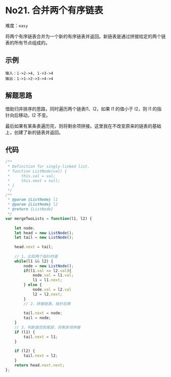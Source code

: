 # No21. 合并两个有序链表

难度：`easy`

将两个有序链表合并为一个新的有序链表并返回。新链表是通过拼接给定的两个链表的所有节点组成的。 

## 示例

```
输入：1->2->4, 1->3->4
输出：1->1->2->3->4->4
```

## 解题思路

借助归并排序的思路，同时遍历两个链表l1、l2，如果 l1 的值小于 l2，则 l1 的指针向后移动，l2 不变。

最后如果有某条表遍历完，则将剩余项拼接。这里我在不改变原来的链表的基础上，创建了新的链表并返回。

## 代码

```javascript
/**
 * Definition for singly-linked list.
 * function ListNode(val) {
 *     this.val = val;
 *     this.next = null;
 * }
 */
/**
 * @param {ListNode} l1
 * @param {ListNode} l2
 * @return {ListNode}
 */
var mergeTwoLists = function(l1, l2) {
    
    let node;
    let head = new ListNode();
    let tail = new ListNode();
   
    head.next = tail;
    
    // 1、比较两个指针的值
    while(l1 && l2) {
        node = new ListNode();
        if(l1.val <= l2.val){
            node.val = l1.val;
            l1 = l1.next;
        } else {
            node.val = l2.val
            l2 = l2.next;
        }
        // 2、拼接链表，指针后移
            
        tail.next = node;
        tail = node;
    }
    // 3、判断是否到尾部，将剩余项拼接
    if (l1) {
        tail.next = l1;
    }
    
    if (l2) {
        tail.next = l2;
    }
    return head.next.next;
};
```